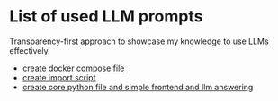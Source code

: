 # List of used LLM prompts
Transparency-first approach to showcase my knowledge to use LLMs effectively.

- [create docker compose file](https://chatgpt.com/share/688b381e-ff68-8003-855c-39550e893f81)
- [create import script](https://aistudio.google.com/app/prompts?state=%7B%22ids%22:%5B%221tQLlGeKhSTJKjUFw02TWAddeUVXtmUQm%22%5D,%22action%22:%22open%22,%22userId%22:%22111524913253334666023%22,%22resourceKeys%22:%7B%7D%7D&usp=sharing)
- [create core python file and simple frontend and llm answering](https://aistudio.google.com/app/prompts?state=%7B%22ids%22:%5B%221Ur2bX8VyHjVgDlwuYNQbEiF8aNYePDT5%22%5D,%22action%22:%22open%22,%22userId%22:%22111524913253334666023%22,%22resourceKeys%22:%7B%7D%7D&usp=sharing)